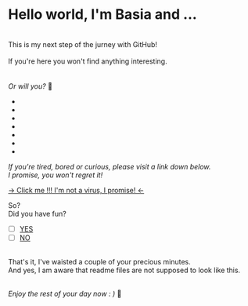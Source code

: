 # Hello world, I'm Basia and ...
<br/> This is my next step of the jurney with GitHub!
<br/>
<br/> If you're here you won't find anything interesting.  
<br/>
<br/>  _Or will you?_ 🤔

-
-
-
-
-
-
-


_If you're tired, bored or curious, please visit a link down below. 
<br/> I promise, you won't regret it!_

[-> Click me !!! I'm not a virus, I promise! <-](https://alula.github.io/SpaceCadetPinball/ "I'm really not a virus!")

So?
<br/> Did you have fun?
- [ ] [YES](https://giphy.com/search/hell-yeah! "That's what I've thought")
- [ ] [NO](https://giphy.com/search/you're-lying "You're a cyborg") 

<br/> That's it, I've waisted a couple of your precious minutes. 
<br/> And yes, I am aware that readme files are not supposed to look like this.

<br/> _Enjoy the rest of your day now : )_ :tea:
